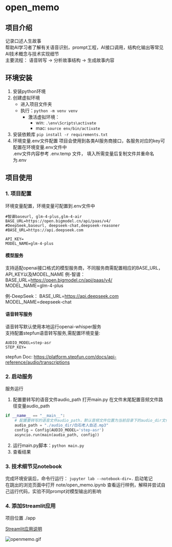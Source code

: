 # open_memo

## 项目介绍
记录口述人生故事   
帮助AI学习者了解有关语音识别，prompt工程，AI接口调用，结构化输出等常见AI技术概念与技术实现细节   
主要流程： 语音转写 -> 分析故事结构 -> 生成故事内容   


## 环境安装

1. 安装python环境
2. 创建虚拟环境
    - 进入项目文件夹
    - 执行：`python -m venv venv`
        - 激活虚拟环境：
            - win: `.\env\Scripts\activate`
            - mac: `source env/bin/activate`
3. 安装依赖库 `pip install -r requirements.txt`
4. 环境变量.env文件配置
   项目会使用到各类AI服务商接口，各服务对应的key可配置在环境变量.env文件中   
   .env文件内容参考 .env.temp 文件， 填入所需变量后复制文件并重命名为.env

## 项目使用

### 1. 项目配置

环境变量配置，环境变量可配置到.env文件中

```.env
#智谱baseurl, glm-4-plus,glm-4-air
BASE_URL=https://open.bigmodel.cn/api/paas/v4/
#DeepSeek,baseurl, deepseek-chat,deepseek-reasoner
#BASE_URL=https://api.deepseek.com

API_KEY=
MODEL_NAME=glm-4-plus
```

#### 模型服务

支持适配openai接口格式的模型服务商，不同服务商需配置相应的BASE_URL，API_KEY以及MODEL_NAME
例-智谱：
BASE_URL=https://open.bigmodel.cn/api/paas/v4/   
MODEL_NAME=glm-4-plus

例-DeepSeek：
BASE_URL=https://api.deepseek.com
MODEL_NAME=deepseek-chat

#### 语音转写服务

语音转写默认使用本地运行openai-whisper服务  
支持配置stepfun语音转写服务,需配置环境变量:

```.env
AUDIO_MODEL=step-asr   
STEP_KEY=
```

stepfun Doc: https://platform.stepfun.com/docs/api-reference/audio/transcriptions

### 2. 启动服务

服务运行

1. 配置要转写的语音文件audio_path
打开main.py 在文件末尾配置音频文件路径变量audio_path
```main.py
if __name__ == "__main__":
    # 配置要转写的语音文件audio_path，默认音频文件位置为当前目录下的audio_dir文件夹
    audio_path = "./audio_dir/白石老人自述.mp3"
    config = Config(AUDIO_MODEL='step-asr')
    asyncio.run(main(audio_path, config))
```
2. 运行main.py脚本：`python main.py`
3. 查看结果

### 3. 技术细节见notebook
完成环境安装后，命令行运行： `jupyter lab --notebook-dir=.` 启动笔记   
在跳出的浏览页面中打开 note/open_memo.ipynb 查看运行样例，解释并尝试自己运行代码，实验不同prompt对模型输出的影响

### 4. 添加Streamlit应用
项目位置 ./app

[Streamlit应用说明](./app/readme.md)

![openmemo.gif](openmemo.gif)
